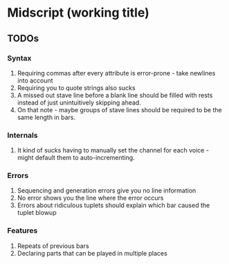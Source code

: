 # Midscript (working title)

## TODOs

### Syntax

1.  Requiring commas after every attribute is error-prone - take newlines into account
2.  Requiring you to quote strings also sucks
3.  A missed out stave line before a blank line should be filled with rests instead of just unintuitively skipping ahead.
4.  On that note - maybe groups of stave lines should be required to be the same length in bars.

### Internals

1.  It kind of sucks having to manually set the channel for each voice - might default them to auto-incrementing.

### Errors

1.  Sequencing and generation errors give you no line information
2.  No error shows you the line where the error occurs
3.  Errors about ridiculous tuplets should explain which bar caused the tuplet blowup

### Features

1.  Repeats of previous bars
2.  Declaring parts that can be played in multiple places

